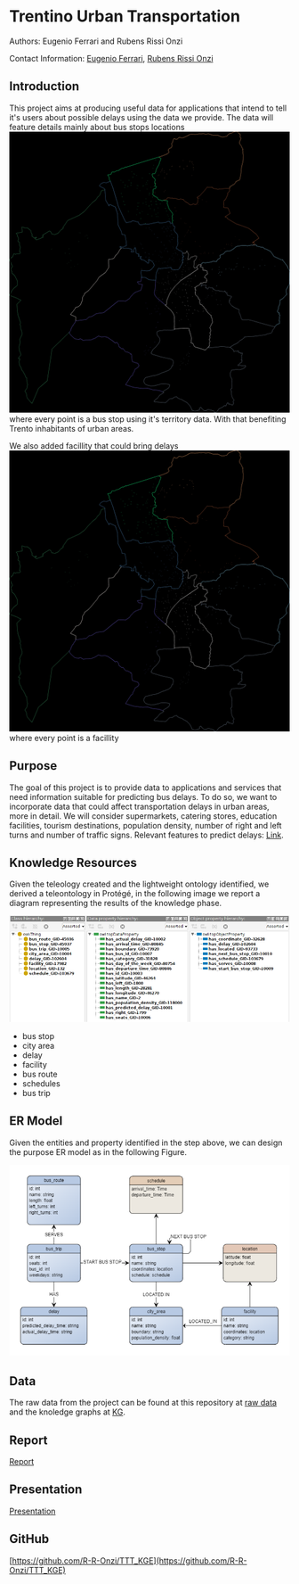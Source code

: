 # Trentino Urban Transportation

Authors: Eugenio Ferrari and Rubens Rissi Onzi

Contact Information: [Eugenio Ferrari](eugenio.ferrari-1@studenti.unitn.it), [Rubens Rissi Onzi](rubens.rissionzi@unitn.studenti.it)

## Introduction

This project aims at producing useful data for applications that intend to tell it's users about possible delays using the data we provide.
The data will feature details mainly about bus stops locations
![Figure 1](assets/images/normal.jpg)
where every point is a bus stop using it's territory data. With that benefiting Trento inhabitants of urban areas.

We also added facillity that could bring delays
![Figure 4](assets/images/normal.jpg)
where every point is a facillity

## Purpose

 The goal of this project is to provide data to applications and services that need information suitable for predicting bus delays. To do so, we want to incorporate data that could affect transportation delays in urban areas, more in detail. We will consider supermarkets, catering stores, education facilities, tourism destinations, population density, number of right and left turns and number of traffic signs. Relevant features to predict delays: [Link](https://journals.sagepub.com/doi/abs/10.3141/1666-12}).

## Knowledge Resources

Given the teleology created and the lightweight ontology identified, we derived a teleontology in Protégé, in the following image we report a diagram representing the results of the knowledge phase.

![Figure 2](assets/images/teleology_protege_screen.PNG)

- bus stop
- city area
- delay
- facility
- bus route
- schedules
- bus trip

## ER Model

Given the entities and property identified in the step above, we can design the purpose ER
model as in the following Figure.

![Figure 3](assets/images/ER_model.png)

## Data

The raw data from the project can be found at this repository at [raw data](https://github.com/R-R-Onzi/TTT_KGE/tree/main/Phase%202%20-%20Information%20Gathering/Code%20Libraries/Data) and the knoledge graphs at [KG](https://github.com/R-R-Onzi/TTT_KGE/tree/main/Phase%205%20-%20Data%20Definition).

## Report

[Report](Documentation/KGE_2023___Project_Report.pdf)

## Presentation

[Presentation](Documentation/KGE_2023_Presentation.pdf)

## GitHub

[https://github.com/R-R-Onzi/TTT_KGE](https://github.com/R-R-Onzi/TTT_KGE)
